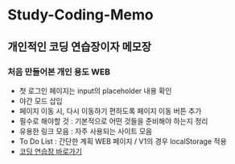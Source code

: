 # Study-Coding-Memo
## 개인적인 코딩 연습장이자 메모장
### 처음 만들어본 개인 용도 WEB
- 첫 로그인 페이지는 input의 placeholder 내용 확인
- 야간 모드 삽입
- 페이지 이동 시, 다시 이동하기 편하도록 페이지 이동 버튼 추가
- 필수로 해야할 것 : 기본적으로 어떤 것들을 준비해야 하는지 정리
- 유용한 링크 모음 : 자주 사용되는 사이트 모음
- To Do List : 간단한 계획 WEB 페이지 / V1의 경우 localStorage 적용
- [코딩 연습장 바로가기](https://hyungjinhan.github.io/Study-Coding-Memo/index.html)
